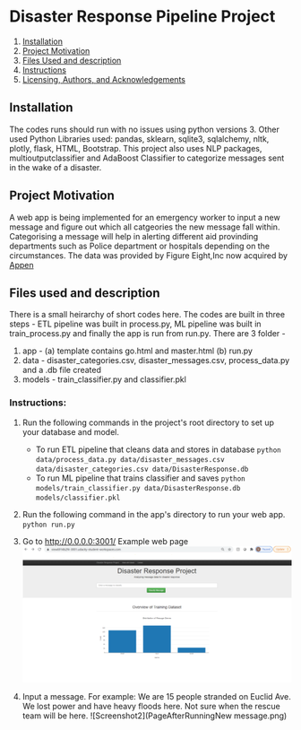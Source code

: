 # Disaster Response Pipeline Project
1. [Installation](#installation)
2. [Project Motivation](#motivation)
3. [Files Used and description](#files)
4. [Instructions](#results)
5. [Licensing, Authors, and Acknowledgements](#licensing)


## Installation <a name="installation"></a>

The codes runs should run with no issues using python versions 3. Other used Python Libraries used: pandas, sklearn, sqlite3, sqlalchemy, nltk, plotly, flask, HTML, Bootstrap. This project also uses NLP packages, multioutputclassifier and AdaBoost Classifier to categorize messages sent in the wake of a disaster. 

## Project Motivation<a name="motivation"></a>
A web app is being implemented for an emergency worker to input a new message and figure out which all catgeories the new message fall within. Categorising a message will help in alerting different aid provinding departments such as Police department or hospitals depending on the circumstances. The data was provided by Figure Eight,Inc now acquired by [Appen](https://appen.com/)

## Files used and description <a name="files"></a>
There is a small heirarchy of short codes here. The codes are built in three steps - ETL pipeline was built in process.py, ML pipeline was built in train_process.py and finally the app is run from run.py. There are 3 folder - 
1. app - (a) template contains go.html and master.html (b) run.py
2. data - disaster_categories.csv, disaster_messages.csv, process_data.py and a .db file created
3. models - train_classifier.py and classifier.pkl

### Instructions:
1. Run the following commands in the project's root directory to set up your database and model.

    - To run ETL pipeline that cleans data and stores in database
        `python data/process_data.py data/disaster_messages.csv data/disaster_categories.csv data/DisasterResponse.db`
    - To run ML pipeline that trains classifier and saves
        `python models/train_classifier.py data/DisasterResponse.db models/classifier.pkl`

2. Run the following command in the app's directory to run your web app.
    `python run.py`

3. Go to http://0.0.0.0:3001/
Example web page ![ScreenShot](DisasterWeb_Screenshot.png)
4. Input a message. For example: We are 15 people stranded on Euclid Ave. We lost power and have heavy floods here. Not sure when the rescue team will be here. 
![Screenshot2](PageAfterRunningNew message.png)
